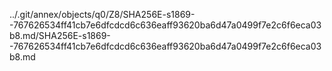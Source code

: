 ../.git/annex/objects/q0/Z8/SHA256E-s1869--767626534ff41cb7e6dfcdcd6c636eaff93620ba6d47a0499f7e2c6f6eca03b8.md/SHA256E-s1869--767626534ff41cb7e6dfcdcd6c636eaff93620ba6d47a0499f7e2c6f6eca03b8.md